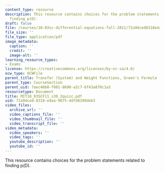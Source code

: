 ```yaml
---
content_type: resource
description: This resource contains choices for the problem statements related to
  finding p(D).
draft: false
file: /courses/18-03sc-differential-equations-fall-2011/72a94ced8318e4aa90754dfd8198deb3_MIT18_03SCF11_s30_2quizc.pdf
file_size: ''
file_type: application/pdf
image_metadata:
  caption: ''
  credit: ''
  image-alt: ''
learning_resource_types:
- Exams
license: https://creativecommons.org/licenses/by-nc-sa/4.0/
ocw_type: OCWFile
parent_title: Transfer (System) and Weight Functions, Green's Formula
parent_type: CourseSection
parent_uid: 7aec48b0-f081-8690-a2c7-6f43a870c1a3
resourcetype: Document
title: MIT18_03SCF11_s30_2quizc.pdf
uid: 72a94ced-8318-e4aa-9075-4dfd8198deb3
video_files:
  archive_url: ''
  video_captions_file: ''
  video_thumbnail_file: ''
  video_transcript_file: ''
video_metadata:
  video_speakers: ''
  video_tags: ''
  youtube_description: ''
  youtube_id: ''
---
```

This resource contains choices for the problem statements related to finding p(D).